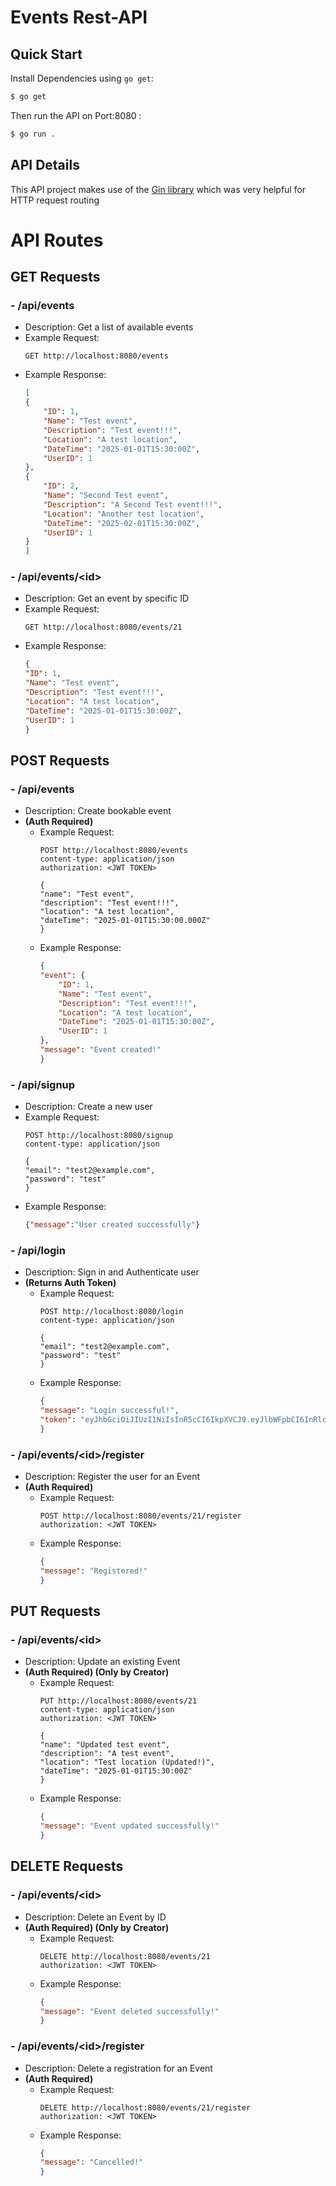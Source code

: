 # Events Rest-API

## Quick Start

Install Dependencies using `go get`:

```sh
$ go get
```

Then run the API on Port:8080 :

```sh
$ go run .
```
## API Details

This API project makes use of the [Gin library](https://github.com/gin-gonic/gin)
which was very helpful for HTTP request routing


# API Routes

## GET Requests

### - **/api/events**
  - Description: Get a list of available events
  - Example Request:
    ```http
    GET http://localhost:8080/events
    ```
  - Example Response:
    ```json
    [
    {
        "ID": 1,
        "Name": "Test event",
        "Description": "Test event!!!",
        "Location": "A test location",
        "DateTime": "2025-01-01T15:30:00Z",
        "UserID": 1
    },
    {
        "ID": 2,
        "Name": "Second Test event",
        "Description": "A Second Test event!!!",
        "Location": "Another test location",
        "DateTime": "2025-02-01T15:30:00Z",
        "UserID": 1
    }
    ]
    ```

### - **/api/events/&lt;id&gt;**
  - Description: Get an event by specific ID
  - Example Request:
    ```http
    GET http://localhost:8080/events/21
    ```
  - Example Response:
    ```json
    {
    "ID": 1,
    "Name": "Test event",
    "Description": "Test event!!!",
    "Location": "A test location",
    "DateTime": "2025-01-01T15:30:00Z",
    "UserID": 1
    }
    ```

## POST Requests

### - **/api/events**
  - Description: Create bookable event 
- **(Auth Required)**
  - Example Request:
    ```http
    POST http://localhost:8080/events
    content-type: application/json
    authorization: <JWT TOKEN>

    {
    "name": "Test event",
    "description": "Test event!!!",
    "location": "A test location",
    "dateTime": "2025-01-01T15:30:00.000Z"
    }
    ```
  - Example Response:
    ```json
    {
    "event": {
        "ID": 1,
        "Name": "Test event",
        "Description": "Test event!!!",
        "Location": "A test location",
        "DateTime": "2025-01-01T15:30:00Z",
        "UserID": 1
    },
    "message": "Event created!"
    }
    ```

### - **/api/signup**
  - Description: Create a new user
  - Example Request:
    ```http
    POST http://localhost:8080/signup
    content-type: application/json

    {
    "email": "test2@example.com",
    "password": "test"
    }
    ```
  - Example Response:
    ```json
    {"message":"User created successfully"}
    ```

### - **/api/login**
  - Description: Sign in and Authenticate user 
- **(Returns Auth Token)**
  - Example Request:
    ```http
    POST http://localhost:8080/login
    content-type: application/json

    {
    "email": "test2@example.com",
    "password": "test"
    }
    ```
  - Example Response:
    ```json
    {
    "message": "Login successful!",
    "token": "eyJhbGciOiJIUzI1NiIsInR5cCI6IkpXVCJ9.eyJlbWFpbCI6InRlc3QyQGV4YW1wbGUuY29tIiwiZXhwIjoxNzA2NTcyMjQzLCJ1c2VySWQiOjF9.RYcqW9laXx91E-0JNqPtyngLdYK3P9O8CvC7YgqrSVk"
    }
    ```

### - **/api/events/&lt;id&gt;/register**
  - Description: Register the user for an Event 
- **(Auth Required)**
  - Example Request:
    ```http
    POST http://localhost:8080/events/21/register
    authorization: <JWT TOKEN>
    ```
  - Example Response:
    ```json
    {
    "message": "Registered!"
    }
    ```


## PUT Requests

### - **/api/events/&lt;id&gt;**
  - Description: Update an existing Event 
- **(Auth Required) (Only by Creator)**
  - Example Request:
    ```http
    PUT http://localhost:8080/events/21
    content-type: application/json
    authorization: <JWT TOKEN>

    {
    "name": "Updated test event",
    "description": "A test event",
    "location": "Test location (Updated!)",
    "dateTime": "2025-01-01T15:30:00Z"
    }
    ```
  - Example Response:
    ```json
    {
    "message": "Event updated successfully!"
    }
    ```

## DELETE Requests

### - **/api/events/&lt;id&gt;**
  - Description: Delete an Event by ID 
- **(Auth Required) (Only by Creator)**
  - Example Request:
    ```http
    DELETE http://localhost:8080/events/21
    authorization: <JWT TOKEN>
    ```
  - Example Response:
    ```json
    {
    "message": "Event deleted successfully!"
    }
    ```
### - **/api/events/&lt;id&gt;/register**
  - Description: Delete a registration for an Event 
- **(Auth Required)**
  - Example Request:
    ```http
    DELETE http://localhost:8080/events/21/register
    authorization: <JWT TOKEN>
    ```
  - Example Response:
    ```json
    {
    "message": "Cancelled!"
    }
    ```




